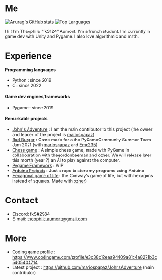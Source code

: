 # Me

[![Anurag's GitHub stats](https://github-readme-stats.vercel.app/api?username=fkS124&theme=tokyonight)](https://github.com/anuraghazra/github-readme-stats)
![Top Languages](https://github-readme-stats.vercel.app/api/top-langs/?username=fkS124&show_icons=true&hide=css&theme=tokyonight)

Hi ! I'm Théophile "fkS124" Aumont. I'm a french student.
I'm currently in game dev with Unity and Pygame.
I also love algorithmic and math.

# Experience

#### Programming languages
- Python : since 2019
- C : since 2022

#### Game dev engines/frameworks
- Pygame : since 2019

#### Remarkable projects
- [John's Adventure](https://github.com/mariospapaz/JohnsAdventure) : I am the main contributor to this project (the owner and leader of the project is [mariospapaz](https://github.com/mariospapaz))
- [Bad Burger](https://github.com/fkS124/Bad-Burger) : Game made for a the PyGameCommunity Summer Team Jam 2021 (with [mariospapaz](https://github.com/mariospapaz) and [Emc235](https://github.com/Emc2356))
- [Chess game](https://github.com/thegordonbeeman/py-chess) : A simple chess game, made with PyGame in collaboaration with [thegordonbeeman](https://github.com/thegordonbeeman) and [ozher](https://github.com/OZHER). We will release later this month (year ?) an AI to play against the computer.
- [Pygame Framework](https://github.com/fkS124/Pygame-Engine) : WIP 
- [Arduino Projects](https://github.com/fkS124/Arduino-Projects) : Just a repo to store my programs using Arduino
- [Hexagonal game of life](https://github.com/fkS124/game-of-life-remastered) : the Conway's game of life, but with hexagons instead of squares. Made with [ozher](https://github.com/OZHER))

# Contact
- Discord: fkS#2984
- E-mail: theophile.aumont@gmail.com

# More
- Coding game profile : https://www.codingame.com/profile/e3c38c12eaa94409a81c4a8271b3c5405404714
- Latest project : https://github.com/mariospapaz/JohnsAdventure (main contributor)
